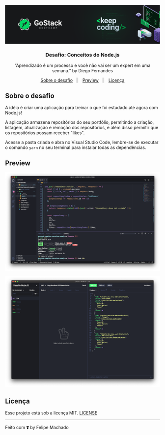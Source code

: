 <img alt="GoStack" src="assets/gostack.png" />

<h3 align="center">
  Desafio: Conceitos do Node.js
</h3>

<p align="center">“Aprendizado é um processo e você não vai ser um expert em uma semana.” by Diego Fernandes</blockquote>

<p align="center">
  <a href="#rocket-sobre-o-desafio">Sobre o desafio</a>&nbsp;&nbsp;&nbsp;|&nbsp;&nbsp;&nbsp;
  <a href="#preview">Preview</a>&nbsp;&nbsp;&nbsp;|&nbsp;&nbsp;&nbsp;
  <a href="#licença">Licença</a>
</p>

## Sobre o desafio

A idéia é criar uma aplicação para treinar o que foi estudado até agora com Node.js!

A aplicação armazena repositórios do seu portfólio, permitindo a criação, listagem, atualização e remoção dos repositórios, e além disso permitir que os repositórios possam receber "likes".

Acesse a pasta criada e abra no Visual Studio Code, lembre-se de executar o comando `yarn` no seu terminal para instalar todas as dependências.

## Preview

<p align="center">
  <img  src="assets/preview-code.png">
</p>

<p align="center">
  <img  src="assets/preview-Insomnia.png">
</p>

## Licença

Esse projeto está sob a licença MIT. [LICENSE](LICENSE.md)

---

Feito com ❣️ by Felipe Machado
